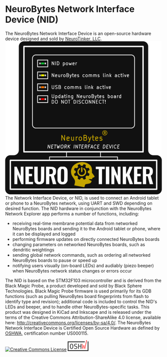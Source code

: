 # NeuroBytes Network Interface Device (NID)
The NeuroBytes Network Interface Device is an open-source hardware device designed and sold by [NeuroTinker, LLC](http://www.neurotinker.com/). 
![NeuroBytes NID PCB front](/HARDWARE/NeuroBytes_NID.png)
The Network Interface Device, or NID, is used to connect an Android tablet or phone to a NeuroBytes network, using UART and SWD depending on desired function. The NID hardware in conjunction with the NeuroBytes Network Explorer app performs a number of functions, including:
* receiving real-time membrane potential data from networked NeuroBytes boards and sending it to the Android tablet or phone, where it can be displayed and logged
* performing firmware updates on directly connected NeuroBytes boards
* changing parameters on networked NeuroBytes boards, such as dendritic weightings
* sending global network commands, such as ordering all networked NeuroBytes boards to pause or speed up
* notifying users visually (on-board LEDs) and audiably (piezo beeper) when NeuroBytes network status changes or errors occur

The NID is based on the STM32F103 microcontroller and is derived from the Black Magic Probe, a product developed and sold by Black Sphere Technologies. Black Magic Probe firmware is used primarily for its GDB functions (such as pulling NeuroBytes board fingerprints from flash to identify type and revision); additional code is included to control the NID's LEDs and beeper, and to handle other NeuroBytes-specific tasks.
This product was designed in KiCad and Inkscape and is released under the terms of the Creative Commons Attribution-ShareAlike 4.0 license, available here: http://creativecommons.org/licenses/by-sa/4.0/. The NeuroBytes Network Interface Device is Certified Open Source Hardware as defined by [OSHWA](https://www.oshwa.org), certification number US000115.

<a rel="license" href="http://creativecommons.org/licenses/by-sa/4.0/"><img alt="Creative Commons License" style="border-width:0" src="https://i.creativecommons.org/l/by-sa/4.0/88x31.png" /></a>
![OSHWA Certification](/oshwa.png)
